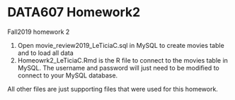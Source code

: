 # DATA607 Homework2
 Fall2019 homework 2
1) Open movie_review2019_LeTiciaC.sql in MySQL to create movies table and to load all data
2) Homeowrk2_LeTiciaC.Rmd is the R file to connect to the movies table in MySQL. The username and password will just need to be modified to connect to your MySQL database.

All other files are just supporting files that were used for this homework.
